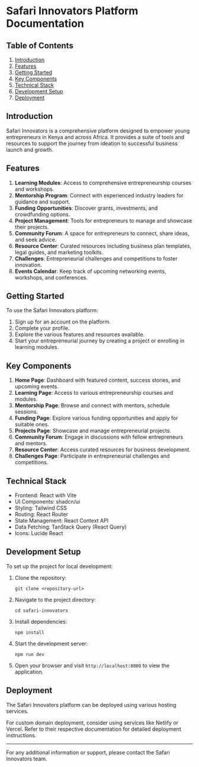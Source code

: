 # Safari Innovators Platform Documentation

## Table of Contents
1. [Introduction](#introduction)
2. [Features](#features)
3. [Getting Started](#getting-started)
4. [Key Components](#key-components)
5. [Technical Stack](#technical-stack)
6. [Development Setup](#development-setup)
7. [Deployment](#deployment)

## Introduction

Safari Innovators is a comprehensive platform designed to empower young entrepreneurs in Kenya and across Africa. It provides a suite of tools and resources to support the journey from ideation to successful business launch and growth.

## Features

1. **Learning Modules**: Access to comprehensive entrepreneurship courses and workshops.
2. **Mentorship Program**: Connect with experienced industry leaders for guidance and support.
3. **Funding Opportunities**: Discover grants, investments, and crowdfunding options.
4. **Project Management**: Tools for entrepreneurs to manage and showcase their projects.
5. **Community Forum**: A space for entrepreneurs to connect, share ideas, and seek advice.
6. **Resource Center**: Curated resources including business plan templates, legal guides, and marketing toolkits.
7. **Challenges**: Entrepreneurial challenges and competitions to foster innovation.
8. **Events Calendar**: Keep track of upcoming networking events, workshops, and conferences.

## Getting Started

To use the Safari Innovators platform:

1. Sign up for an account on the platform.
2. Complete your profile.
3. Explore the various features and resources available.
4. Start your entrepreneurial journey by creating a project or enrolling in learning modules.


## Key Components

1. **Home Page**: Dashboard with featured content, success stories, and upcoming events.
2. **Learning Page**: Access to various entrepreneurship courses and modules.
3. **Mentorship Page**: Browse and connect with mentors, schedule sessions.
4. **Funding Page**: Explore various funding opportunities and apply for suitable ones.
5. **Projects Page**: Showcase and manage entrepreneurial projects.
6. **Community Forum**: Engage in discussions with fellow entrepreneurs and mentors.
7. **Resource Center**: Access curated resources for business development.
8. **Challenges Page**: Participate in entrepreneurial challenges and competitions.

## Technical Stack

- Frontend: React with Vite
- UI Components: shadcn/ui
- Styling: Tailwind CSS
- Routing: React Router
- State Management: React Context API
- Data Fetching: TanStack Query (React Query)
- Icons: Lucide React

## Development Setup

To set up the project for local development:

1. Clone the repository:
   ```
   git clone <repository-url>
   ```

2. Navigate to the project directory:
   ```
   cd safari-innovators
   ```

3. Install dependencies:
   ```
   npm install
   ```

4. Start the development server:
   ```
   npm run dev
   ```

5. Open your browser and visit `http://localhost:8000` to view the application.

## Deployment

The Safari Innovators platform can be deployed using various hosting services.


For custom domain deployment, consider using services like Netlify or Vercel. Refer to their respective documentation for detailed deployment instructions.

---

For any additional information or support, please contact the Safari Innovators team.

